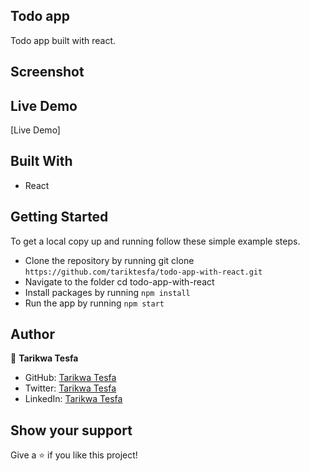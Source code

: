 ## Todo app

Todo app built with react.
## Screenshot

## Live Demo

[Live Demo]
## Built With

- React

## Getting Started

To get a local copy up and running follow these simple example steps.

- Clone the repository by running git clone `https://github.com/tariktesfa/todo-app-with-react.git`
- Navigate to the folder cd todo-app-with-react
- Install packages by running `npm install`
- Run the app by running `npm start`

## Author

👤 **Tarikwa Tesfa**

- GitHub: [Tarikwa Tesfa](https://github.com/tariktesfa)
- Twitter: [Tarikwa Tesfa](https://twitter.com/tarik_tesfa)
- LinkedIn: [Tarikwa Tesfa](https://www.linkedin.com/in/tarikwa-tesfa-232a64167/)

## Show your support

Give a ⭐ if you like this project!
